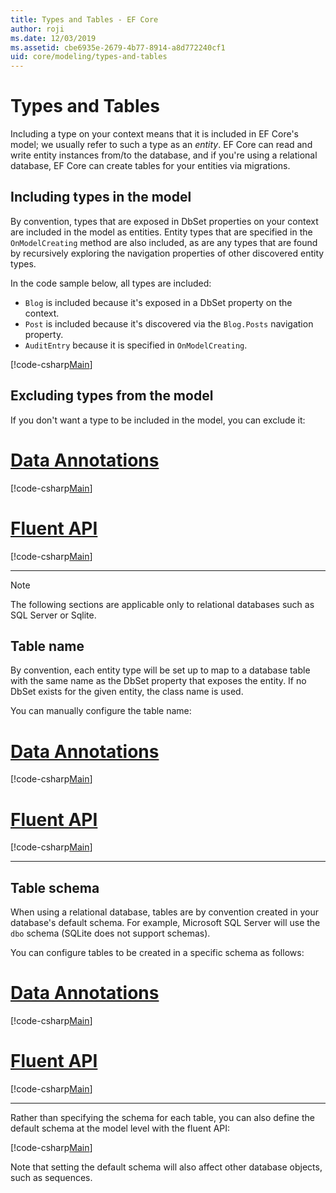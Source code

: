 ```yaml
---
title: Types and Tables - EF Core
author: roji
ms.date: 12/03/2019
ms.assetid: cbe6935e-2679-4b77-8914-a8d772240cf1
uid: core/modeling/types-and-tables
---
```

# Types and Tables

Including a type on your context means that it is included in EF Core's model; we usually refer to such a type as an *entity*. EF Core can read and write entity instances from/to the database, and if you're using a relational database, EF Core can create tables for your entities via migrations.

## Including types in the model

By convention, types that are exposed in DbSet properties on your context are included in the model as entities. Entity types that are specified in the `OnModelCreating` method are also included, as are any types that are found by recursively exploring the navigation properties of other discovered entity types.

In the code sample below, all types are included:

* `Blog` is included because it's exposed in a DbSet property on the context.
* `Post` is included because it's discovered via the `Blog.Posts` navigation property.
* `AuditEntry` because it is specified in `OnModelCreating`.

[!code-csharp[Main](../../../samples/core/Modeling/Conventions/TypesAndTables.cs?highlight=3,7,16)]

## Excluding types from the model

If you don't want a type to be included in the model, you can exclude it:

# [Data Annotations](#tab/data-annotations)

[!code-csharp[Main](../../../samples/core/Modeling/DataAnnotations/IgnoreType.cs?highlight=20)]

# [Fluent API](#tab/fluent-api)

[!code-csharp[Main](../../../samples/core/Modeling/FluentAPI/IgnoreType.cs?highlight=12)]

***

> [!NOTE]
> The following sections are applicable only to relational databases such as SQL Server or Sqlite.

## Table name

By convention, each entity type will be set up to map to a database table with the same name as the DbSet property that exposes the entity. If no DbSet exists for the given entity, the class name is used.

You can manually configure the table name:

# [Data Annotations](#tab/data-annotations)

[!code-csharp[Main](../../../samples/core/Modeling/DataAnnotations/Relational/Table.cs?highlight=11)]

# [Fluent API](#tab/fluent-api)

[!code-csharp[Main](../../../samples/core/Modeling/FluentAPI/Relational/Table.cs?highlight=11-12)]

***

## Table schema

When using a relational database, tables are by convention created in your database's default schema. For example, Microsoft SQL Server will use the `dbo` schema (SQLite does not support schemas).

You can configure tables to be created in a specific schema as follows:

# [Data Annotations](#tab/data-annotations)

[!code-csharp[Main](../../../samples/core/Modeling/FluentAPI/Relational/TableAndSchema.cs?highlight=2)]

# [Fluent API](#tab/fluent-api)

[!code-csharp[Main](../../../samples/core/Modeling/FluentAPI/Relational/TableAndSchema.cs?highlight=2)]

***

Rather than specifying the schema for each table, you can also define the default schema at the model level with the fluent API:

[!code-csharp[Main](../../../samples/core/Modeling/FluentAPI/Relational/DefaultSchema.cs?highlight=7)]

Note that setting the default schema will also affect other database objects, such as sequences.
